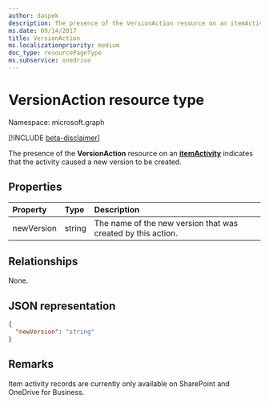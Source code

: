 ```yaml
---
author: daspek
description: The presence of the VersionAction resource on an itemActivity indicates that the activity caused a new version to be created.
ms.date: 09/14/2017
title: VersionAction
ms.localizationpriority: medium
doc_type: resourcePageType
ms.subservice: onedrive
---
```


# VersionAction resource type

Namespace: microsoft.graph

[!INCLUDE [beta-disclaimer](../../includes/beta-disclaimer.md)]

The presence of the **VersionAction** resource on an [**itemActivity**][activity] indicates that the activity caused a new version to be created.

[activity]: itemactivity.md

## Properties

| Property   | Type   | Description                                                  |
| :--------- | :----- | :----------------------------------------------------------- |
| newVersion | string | The name of the new version that was created by this action. |

## Relationships
None.

## JSON representation

<!-- {
  "blockType": "resource",
  "optionalProperties": [ ],
  "@type": "microsoft.graph.versionAction"
}-->

```json
{
  "newVersion": "string"
}
```

## Remarks

Item activity records are currently only available on SharePoint and OneDrive for Business.

<!--
{
  "type": "#page.annotation",
  "description": "The VersionAction object provides information about an activity that resulted in a new item version.",
  "keywords": "activities,activity,action,version",
  "section": "documentation",
  "tocPath": "Resources/VersionAction",
  "suppressions": []
}
-->
